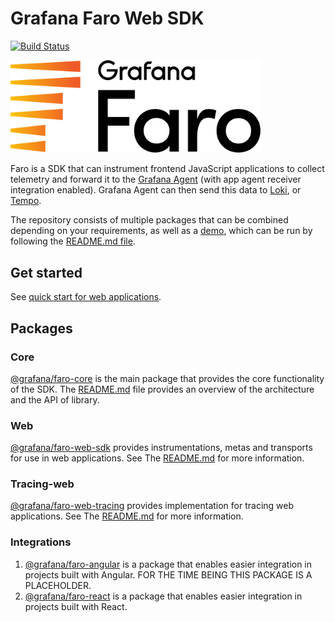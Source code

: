 # Grafana Faro Web SDK

[![Build Status](https://drone.grafana.net/api/badges/grafana/faro-web-sdk/status.svg)](https://drone.grafana.net/grafana/faro-web-sdk)

<p align="left"><img src="docs/faro_logo.png" alt="Grafana Faro logo" width="400"></p>

Faro is a SDK that can instrument frontend JavaScript applications to collect
telemetry and forward it to the [Grafana Agent](https://grafana.com/docs/agent/latest/)
(with app agent receiver integration enabled).
Grafana Agent can then send this data to
[Loki](https://grafana.com/logs/), or [Tempo](https://grafana.com/traces/).

The repository consists of multiple packages that can be combined depending on your requirements,
as well as a [demo](https://github.com/grafana/faro-web-sdk/tree/main/demo),
which can be run by following the [README.md file](https://github.com/grafana/faro-web-sdk/tree/main/demo/README.md).

## Get started

See [quick start for web applications](https://github.com/grafana/faro-web-sdk/blob/main/docs/sources/tutorials/quick-start-browser.md).

## Packages

### Core

[@grafana/faro-core](https://github.com/grafana/faro-web-sdk/tree/main/packages/core) is the
main package that provides the core functionality of the SDK. The [README.md](https://github.com/grafana/faro-web-sdk/tree/main/packages/core/README.md)
file provides an overview of the architecture and the API of library.

### Web

[@grafana/faro-web-sdk](https://github.com/grafana/faro-web-sdk/tree/main/packages/web)
provides instrumentations, metas and transports for use in web applications.
See The [README.md](https://github.com/grafana/faro-web-sdk/tree/main/packages/web/README.md) for more information.

### Tracing-web

[@grafana/faro-web-tracing](https://github.com/grafana/faro-web-sdk/tree/main/packages/web-tracing)
provides implementation for tracing web applications.
See The [README.md](https://github.com/grafana/faro-web-sdk/tree/main/packages/web-tracing/README.md)
for more information.

### Integrations

1. [@grafana/faro-angular](https://github.com/grafana/faro-web-sdk/tree/main/packages/angular)
   is a package that enables easier integration in projects built with Angular. FOR THE TIME BEING
   THIS PACKAGE IS A PLACEHOLDER.
1. [@grafana/faro-react](https://github.com/grafana/faro-web-sdk/tree/main/packages/transport-fetch)
   is a package that enables easier integration in projects built with React.
